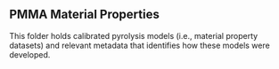 ## PMMA Material Properties

This folder holds calibrated pyrolysis models (i.e., material property datasets) and relevant metadata that identifies how these models were developed.


